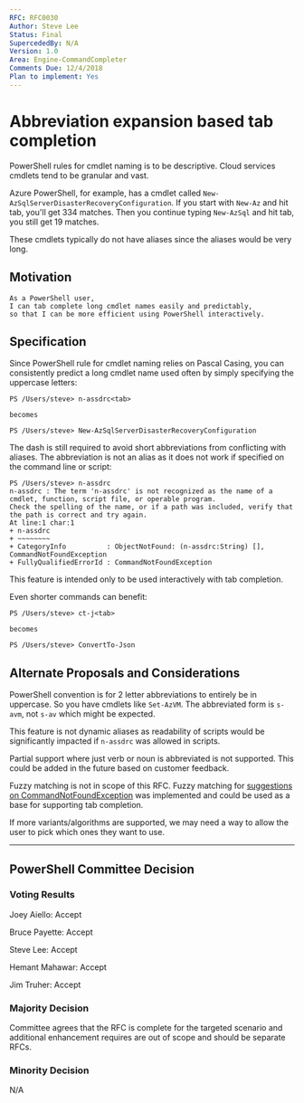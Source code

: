 ```yaml
---
RFC: RFC0030
Author: Steve Lee
Status: Final
SupercededBy: N/A
Version: 1.0
Area: Engine-CommandCompleter
Comments Due: 12/4/2018
Plan to implement: Yes
---
```


# Abbreviation expansion based tab completion

PowerShell rules for cmdlet naming is to be descriptive.
Cloud services cmdlets tend to be granular and vast.

Azure PowerShell, for example, has a cmdlet called `New-AzSqlServerDisasterRecoveryConfiguration`.
If you start with `New-Az` and hit tab, you'll get 334 matches.
Then you continue typing `New-AzSql` and hit tab, you still get 19 matches.

These cmdlets typically do not have aliases since the aliases would be very long.

## Motivation

    As a PowerShell user,
    I can tab complete long cmdlet names easily and predictably,
    so that I can be more efficient using PowerShell interactively.

## Specification

Since PowerShell rule for cmdlet naming relies on Pascal Casing,
you can consistently predict a long cmdlet name used often by simply specifying
the uppercase letters:

```none
PS /Users/steve> n-assdrc<tab>

becomes

PS /Users/steve> New-AzSqlServerDisasterRecoveryConfiguration
```

The dash is still required to avoid short abbreviations from conflicting with aliases.
The abbreviation is not an alias as it does not work if specified on the command
line or script:

```none
PS /Users/steve> n-assdrc
n-assdrc : The term 'n-assdrc' is not recognized as the name of a cmdlet, function, script file, or operable program.
Check the spelling of the name, or if a path was included, verify that the path is correct and try again.
At line:1 char:1
+ n-assdrc
+ ~~~~~~~~
+ CategoryInfo          : ObjectNotFound: (n-assdrc:String) [], CommandNotFoundException
+ FullyQualifiedErrorId : CommandNotFoundException
```

This feature is intended only to be used interactively with tab completion.

Even shorter commands can benefit:

```none
PS /Users/steve> ct-j<tab>

becomes

PS /Users/steve> ConvertTo-Json
```

## Alternate Proposals and Considerations

PowerShell convention is for 2 letter abbreviations to entirely be in uppercase.
So you have cmdlets like `Set-AzVM`.
The abbreviated form is `s-avm`, not `s-av` which might be expected.

This feature is not dynamic aliases as readability of scripts would be significantly
impacted if `n-assdrc` was allowed in scripts.

Partial support where just verb or noun is abbreviated is not supported.
This could be added in the future based on customer feedback.

Fuzzy matching is not in scope of this RFC.
Fuzzy matching for [suggestions on CommandNotFoundException](https://github.com/PowerShell/PowerShell/pull/8458)
was implemented and could be used as a base for supporting tab completion.

If more variants/algorithms are supported, we may need a way to allow the user
to pick which ones they want to use.

---------------
## PowerShell Committee Decision

### Voting Results

Joey Aiello: Accept

Bruce Payette: Accept

Steve Lee: Accept

Hemant Mahawar: Accept

Jim Truher: Accept

### Majority Decision

Committee agrees that the RFC is complete for the targeted scenario and additional enhancement requires are out of scope and should be separate RFCs.

### Minority Decision

N/A
